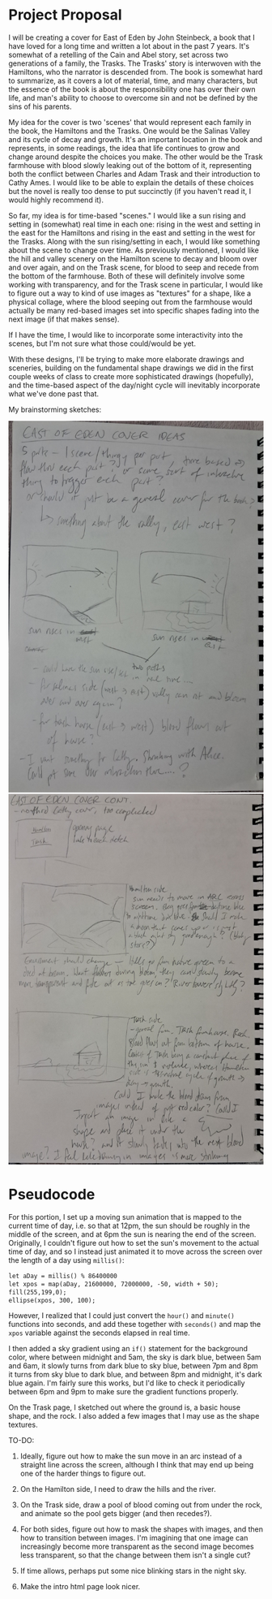 # Project Proposal

I will be creating a cover for East of Eden by John Steinbeck, a book that I have loved for a long time and written a lot about in the past 7 years. It's somewhat of a retelling of the Cain and Abel story, set across two generations of a family, the Trasks. The Trasks' story is interwoven with the Hamiltons, who the narrator is descended from. The book is somewhat hard to summarize, as it covers a lot of material, time, and many characters, but the essence of the book is about the responsibility one has over their own life, and man's ability to choose to overcome sin and not be defined by the sins of his parents. 

My idea for the cover is two 'scenes' that would represent each family in the book, the Hamiltons and the Trasks. One would be the Salinas Valley and its cycle of decay and growth. It's an important location in the book and represents, in some readings, the idea that life continues to grow and change around despite the choices you make. The other would be the Trask farmhouse with blood slowly leaking out of the bottom of it, representing both the conflict between Charles and Adam Trask and their introduction to Cathy Ames. I would like to be able to explain the details of these choices but the novel is really too dense to put succinctly (if you haven't read it, I would highly recommend it).

So far, my idea is for time-based "scenes." I would like a sun rising and setting in (somewhat) real time in each one: rising in the west and setting in the east for the Hamiltons and rising in the east and setting in the west for the Trasks. Along with the sun rising/setting in each, I would like something about the scene to change over time. As previously mentioned, I would like the hill and valley scenery on the Hamilton scene to decay and bloom over and over again, and on the Trask scene, for blood to seep and recede from the bottom of the farmhouse. Both of these will definitely involve some working with transparency, and for the Trask scene in particular, I would like to figure out a way to kind of use images as "textures" for a shape, like a physical collage, where the blood seeping out from the farmhouse would actually be many red-based images set into specific shapes fading into the next image (if that makes sense).

If I have the time, I would like to incorporate some interactivity into the scenes, but I'm not sure what those could/would be yet.

With these designs, I'll be trying to make more elaborate drawings and sceneries, building on the fundamental shape drawings we did in the first couple weeks of class to create more sophisticated drawings (hopefully), and the time-based aspect of the day/night cycle will inevitably incorporate what we've done past that.

My brainstorming sketches:

![page1](./assets/20241020_220003.jpg)
![page2](./assets/20241020_221518.jpg)


# Pseudocode

For this portion, I set up a moving sun animation that is mapped to the current time of day, i.e. so that at 12pm, the sun should be roughly in the middle of the screen, and at 6pm the sun is nearing the end of the screen. Originally, I couldn't figure out how to set the sun's movement to the actual time of day, and so I instead just animated it to move across the screen over the length of a day using `millis()`:
```
let aDay = millis() % 86400000
let xpos = map(aDay, 21600000, 72000000, -50, width + 50);
fill(255,199,0);
ellipse(xpos, 300, 100);
```
However, I realized that I could just convert the `hour()` and `minute()` functions into seconds, and add these together with `seconds()` and map the `xpos` variable against the seconds elapsed in real time. 

I then added a sky gradient using an `if()` statement for the background color, where between midnight and 5am, the sky is dark blue, between 5am and 6am, it slowly turns from dark blue to sky blue, between 7pm and 8pm it turns from sky blue to dark blue, and between 8pm and midnight, it's dark blue again. I'm fairly sure this works, but I'd like to check it periodically between 6pm and 9pm to make sure the gradient functions properly.

On the Trask page, I sketched out where the ground is, a basic house shape, and the rock. I also added a few images that I may use as the shape textures.


TO-DO:
1. Ideally, figure out how to make the sun move in an arc instead of a straight line across the screen, although I think that may end up being one of the harder things to figure out.

2. On the Hamilton side, I need to draw the hills and the river.

3. On the Trask side, draw a pool of blood coming out from under the rock, and animate so the pool gets bigger (and then recedes?).

4. For both sides, figure out how to mask the shapes with images, and then how to transition between images. I'm imagining that one image can increasingly become more transparent as the second image becomes less transparent, so that the change between them isn't a single cut? 

5. If time allows, perhaps put some nice blinking stars in the night sky.

6. Make the intro html page look nicer.

